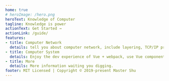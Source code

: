 ```yaml
---
home: true
# heroImage: /hero.png
heroText: Knowledge of Computer
tagline: Knowledge is power
actionText: Get Started →
actionLink: /guide/
features:
- title: Computer Network
  details: tell you about computer network, include layering, TCP/IP protocol etc.
- title: Computer System
  details: Enjoy the dev experience of Vue + webpack, use Vue components in markdown, and develop custom themes with Vue.
- title: More
  details: More information waiting you digging.
footer: MIT Licensed | Copyright © 2019-present Master Shu
---
```

